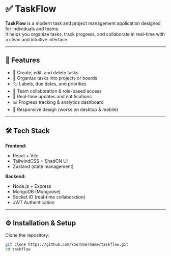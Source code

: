 # ✅ TaskFlow

**TaskFlow** is a modern task and project management application designed for individuals and teams.  
It helps you organize tasks, track progress, and collaborate in real-time with a clean and intuitive interface.  

---

## 🚀 Features
- 📝 Create, edit, and delete tasks  
- 📂 Organize tasks into projects or boards  
- 🏷️ Labels, due dates, and priorities  
- 👥 Team collaboration & role-based access  
- 🔔 Real-time updates and notifications  
- 📊 Progress tracking & analytics dashboard  
- 📱 Responsive design (works on desktop & mobile)  

---

## 🛠️ Tech Stack
**Frontend:**
- React + Vite  
- TailwindCSS + ShadCN UI  
- Zustand (state management)  

**Backend:**
- Node.js + Express  
- MongoDB (Mongoose)  
- Socket.IO (real-time collaboration)  
- JWT Authentication  

---

## ⚙️ Installation & Setup

Clone the repository:
```bash
git clone https://github.com/YourUsername/taskflow.git
cd taskflow
